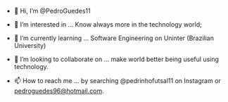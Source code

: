 - 👋 Hi, I’m @PedroGuedes11

- 👀 I’m interested in ...
  Know always more in the technology world;

- 🌱 I’m currently learning ...
  Software Engineering on Uninter (Brazilian University)

- 💞️ I’m looking to collaborate on ...
  make world better being useful using technology.

- 📫 How to reach me ...
  by searching @pedrinhofutsal11 on Instagram or pedroguedes96@hotmail.com.

